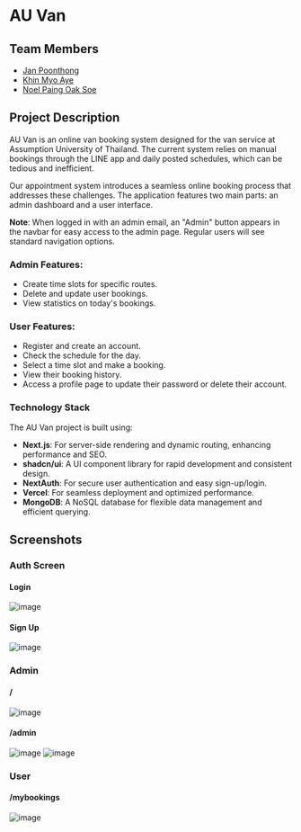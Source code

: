 # AU Van

## Team Members
- [Jan Poonthong](https://github.com/JanPoonthong)
- [Khin Myo Aye](https://github.com/Ariel-Khin99)
- [Noel Paing Oak Soe](https://github.com/NoelPOS)

## Project Description
AU Van is an online van booking system designed for the van service at Assumption University of Thailand. The current system relies on manual bookings through the LINE app and daily posted schedules, which can be tedious and inefficient. 

Our appointment system introduces a seamless online booking process that addresses these challenges. The application features two main parts: an admin dashboard and a user interface.

**Note**: When logged in with an admin email, an "Admin" button appears in the navbar for easy access to the admin page. Regular users will see standard navigation options.

### Admin Features:
- Create time slots for specific routes.
- Delete and update user bookings.
- View statistics on today's bookings.

### User Features:
- Register and create an account.
- Check the schedule for the day.
- Select a time slot and make a booking.
- View their booking history.
- Access a profile page to update their password or delete their account.

### Technology Stack
The AU Van project is built using:

- **Next.js**: For server-side rendering and dynamic routing, enhancing performance and SEO.
- **shadcn/ui**: A UI component library for rapid development and consistent design.
- **NextAuth**: For secure user authentication and easy sign-up/login.
- **Vercel**: For seamless deployment and optimized performance.
- **MongoDB**: A NoSQL database for flexible data management and efficient querying.

## Screenshots

### Auth Screen

#### Login
![image](https://github.com/user-attachments/assets/fbc20ea7-b86d-4122-9288-7636dc97dc72)

#### Sign Up
![image](https://github.com/user-attachments/assets/e8e84b46-d6aa-463e-aef8-d0a62f603944)


### Admin 

#### /
![image](https://github.com/user-attachments/assets/3a7986f1-fc45-433b-a8a2-0dbc09e4b0ce)

#### /admin
![image](https://github.com/user-attachments/assets/654dd0b0-e743-42a3-bf86-960593e69437)
![image](https://github.com/user-attachments/assets/13f64097-85b5-4600-92b8-3629bfe38191)



### User 


#### /mybookings
![image](https://github.com/user-attachments/assets/e5b9090d-f3fa-4720-9a1a-a8549ee1933a)


